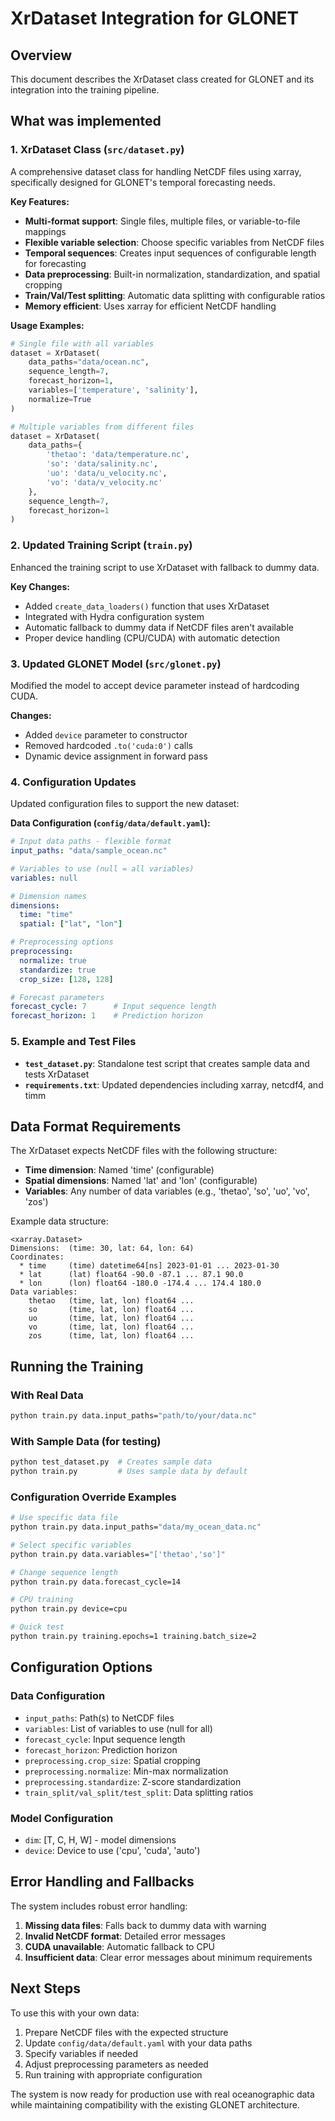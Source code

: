 # XrDataset Integration for GLONET

## Overview
This document describes the XrDataset class created for GLONET and its integration into the training pipeline.

## What was implemented

### 1. XrDataset Class (`src/dataset.py`)
A comprehensive dataset class for handling NetCDF files using xarray, specifically designed for GLONET's temporal forecasting needs.

**Key Features:**
- **Multi-format support**: Single files, multiple files, or variable-to-file mappings
- **Flexible variable selection**: Choose specific variables from NetCDF files
- **Temporal sequences**: Creates input sequences of configurable length for forecasting
- **Data preprocessing**: Built-in normalization, standardization, and spatial cropping
- **Train/Val/Test splitting**: Automatic data splitting with configurable ratios
- **Memory efficient**: Uses xarray for efficient NetCDF handling

**Usage Examples:**
```python
# Single file with all variables
dataset = XrDataset(
    data_paths="data/ocean.nc",
    sequence_length=7,
    forecast_horizon=1,
    variables=['temperature', 'salinity'],
    normalize=True
)

# Multiple variables from different files
dataset = XrDataset(
    data_paths={
        'thetao': 'data/temperature.nc',
        'so': 'data/salinity.nc',
        'uo': 'data/u_velocity.nc',
        'vo': 'data/v_velocity.nc'
    },
    sequence_length=7,
    forecast_horizon=1
)
```

### 2. Updated Training Script (`train.py`)
Enhanced the training script to use XrDataset with fallback to dummy data.

**Key Changes:**
- Added `create_data_loaders()` function that uses XrDataset
- Integrated with Hydra configuration system
- Automatic fallback to dummy data if NetCDF files aren't available
- Proper device handling (CPU/CUDA) with automatic detection

### 3. Updated GLONET Model (`src/glonet.py`)
Modified the model to accept device parameter instead of hardcoding CUDA.

**Changes:**
- Added `device` parameter to constructor
- Removed hardcoded `.to('cuda:0')` calls
- Dynamic device assignment in forward pass

### 4. Configuration Updates
Updated configuration files to support the new dataset:

**Data Configuration (`config/data/default.yaml`):**
```yaml
# Input data paths - flexible format
input_paths: "data/sample_ocean.nc"

# Variables to use (null = all variables)
variables: null

# Dimension names
dimensions:
  time: "time"
  spatial: ["lat", "lon"]

# Preprocessing options
preprocessing:
  normalize: true
  standardize: true
  crop_size: [128, 128]

# Forecast parameters
forecast_cycle: 7      # Input sequence length
forecast_horizon: 1    # Prediction horizon
```

### 5. Example and Test Files
- **`test_dataset.py`**: Standalone test script that creates sample data and tests XrDataset
- **`requirements.txt`**: Updated dependencies including xarray, netcdf4, and timm

## Data Format Requirements

The XrDataset expects NetCDF files with the following structure:
- **Time dimension**: Named 'time' (configurable)
- **Spatial dimensions**: Named 'lat' and 'lon' (configurable)
- **Variables**: Any number of data variables (e.g., 'thetao', 'so', 'uo', 'vo', 'zos')

Example data structure:
```
<xarray.Dataset>
Dimensions:  (time: 30, lat: 64, lon: 64)
Coordinates:
  * time     (time) datetime64[ns] 2023-01-01 ... 2023-01-30
  * lat      (lat) float64 -90.0 -87.1 ... 87.1 90.0
  * lon      (lon) float64 -180.0 -174.4 ... 174.4 180.0
Data variables:
    thetao   (time, lat, lon) float64 ...
    so       (time, lat, lon) float64 ...
    uo       (time, lat, lon) float64 ...
    vo       (time, lat, lon) float64 ...
    zos      (time, lat, lon) float64 ...
```

## Running the Training

### With Real Data
```bash
python train.py data.input_paths="path/to/your/data.nc"
```

### With Sample Data (for testing)
```bash
python test_dataset.py  # Creates sample data
python train.py         # Uses sample data by default
```

### Configuration Override Examples
```bash
# Use specific data file
python train.py data.input_paths="data/my_ocean_data.nc"

# Select specific variables
python train.py data.variables="['thetao','so']"

# Change sequence length
python train.py data.forecast_cycle=14

# CPU training
python train.py device=cpu

# Quick test
python train.py training.epochs=1 training.batch_size=2
```

## Configuration Options

### Data Configuration
- `input_paths`: Path(s) to NetCDF files
- `variables`: List of variables to use (null for all)
- `forecast_cycle`: Input sequence length
- `forecast_horizon`: Prediction horizon
- `preprocessing.crop_size`: Spatial cropping
- `preprocessing.normalize`: Min-max normalization
- `preprocessing.standardize`: Z-score standardization
- `train_split/val_split/test_split`: Data splitting ratios

### Model Configuration
- `dim`: [T, C, H, W] - model dimensions
- `device`: Device to use ('cpu', 'cuda', 'auto')

## Error Handling and Fallbacks

The system includes robust error handling:
1. **Missing data files**: Falls back to dummy data with warning
2. **Invalid NetCDF format**: Detailed error messages
3. **CUDA unavailable**: Automatic fallback to CPU
4. **Insufficient data**: Clear error messages about minimum requirements

## Next Steps

To use this with your own data:
1. Prepare NetCDF files with the expected structure
2. Update `config/data/default.yaml` with your data paths
3. Specify variables if needed
4. Adjust preprocessing parameters as needed
5. Run training with appropriate configuration

The system is now ready for production use with real oceanographic data while maintaining compatibility with the existing GLONET architecture.
